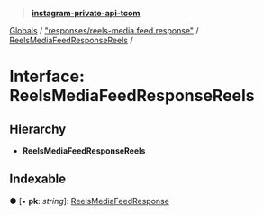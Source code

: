 > **[instagram-private-api-tcom](../README.md)**

[Globals](../README.md) / ["responses/reels-media.feed.response"](../modules/_responses_reels_media_feed_response_.md) / [ReelsMediaFeedResponseReels](_responses_reels_media_feed_response_.reelsmediafeedresponsereels.md) /

# Interface: ReelsMediaFeedResponseReels

## Hierarchy

* **ReelsMediaFeedResponseReels**

## Indexable

● \[▪ **pk**: *string*\]: [ReelsMediaFeedResponse](_responses_reels_media_feed_response_.reelsmediafeedresponse.md)